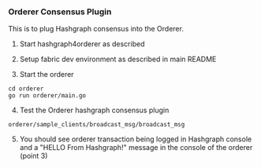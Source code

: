 ### Orderer Consensus Plugin

This is to plug Hashgraph consensus into the Orderer.

1. Start hashgraph4orderer as described

2. Setup fabric dev environment as described in main README

3. Start the orderer
```
cd orderer
go run orderer/main.go
```

4. Test the Orderer hashgraph consensus plugin
```
orderer/sample_clients/broadcast_msg/broadcast_msg
```

5. You should see orderer transaction being logged in Hashgraph console and a "HELLO From Hashgraph!" message in the console of the orderer (point 3)